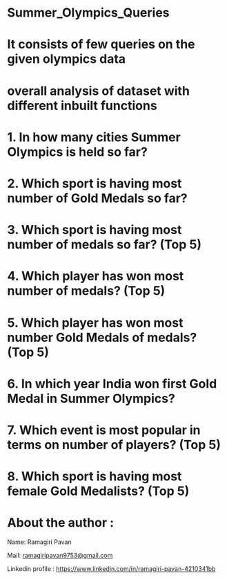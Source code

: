 # Summer_Olympics_Queries
# It consists of few queries on the given olympics data
# overall analysis of dataset with different inbuilt functions

# 1. In how many cities Summer Olympics is held so far?
# 2. Which sport is having most number of Gold Medals so far?
# 3. Which sport is having most number of medals so far? (Top 5)
# 4. Which player has won most number of medals? (Top 5)
# 5. Which player has won most number Gold Medals of medals? (Top 5)
# 6. In which year India won first Gold Medal in Summer Olympics?
# 7. Which event is most popular in terms on number of players? (Top 5)
# 8. Which sport is having most female Gold Medalists? (Top 5)


# About the author :
Name: Ramagiri Pavan

Mail: ramagiripavan9753@gmail.com

Linkedin profile : https://www.linkedin.com/in/ramagiri-pavan-4210341bb



